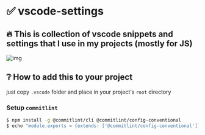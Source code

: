 # ✅ vscode-settings

## 🔥 This is collection of vscode snippets and settings that I use in my projects (mostly for JS)

![img](https://i.imgur.com/KiNG3AF.png)

## ❔ How to add this to your project

just copy `.vscode` folder and place in your project's `root` directory


### Setup `commitlint`
```bash
$ npm install -g @commitlint/cli @commitlint/config-conventional
$ echo "module.exports = {extends: ['@commitlint/config-conventional']}" > commitlint.config.js
```
